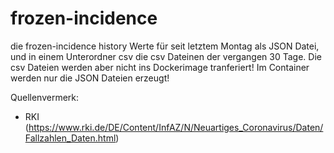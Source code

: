 # frozen-incidence

die frozen-incidence history Werte für seit letztem Montag als JSON Datei, und in einem Unterordner csv die csv Dateinen der vergangen 30 Tage. Die csv Dateien werden aber nicht ins Dockerimage tranferiert!
Im Container werden nur die JSON Dateien erzeugt!

Quellenvermerk:

- RKI (https://www.rki.de/DE/Content/InfAZ/N/Neuartiges_Coronavirus/Daten/Fallzahlen_Daten.html)
